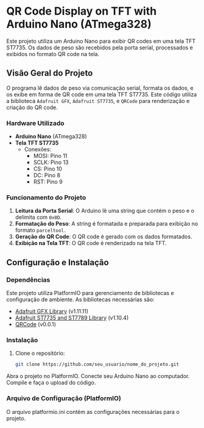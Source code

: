# QR Code Display on TFT with Arduino Nano (ATmega328)

Este projeto utiliza um Arduino Nano para exibir QR codes em uma tela TFT ST7735. Os dados de peso são recebidos pela porta serial, processados e exibidos no formato QR code na tela.

## Visão Geral do Projeto

O programa lê dados de peso via comunicação serial, formata os dados, e os exibe em forma de QR code em uma tela TFT ST7735. 
Este código utiliza a biblioteca `Adafruit GFX`, `Adafruit ST7735`, e `QRCode` para renderização e criação do QR code.

### Hardware Utilizado

- **Arduino Nano** (ATmega328)
- **Tela TFT ST7735**
  - Conexões:
    - MOSI: Pino 11
    - SCLK: Pino 13
    - CS: Pino 10
    - DC: Pino 8
    - RST: Pino 9

### Funcionamento do Projeto

1. **Leitura da Porta Serial**: O Arduino lê uma string que contém o peso e o delimita com `0x0D`.
2. **Formatação do Peso**: A string é formatada e preparada para exibição no formato `parceltool`.
3. **Geração do QR Code**: O QR code é gerado com os dados formatados.
4. **Exibição na Tela TFT**: O QR code é renderizado na tela TFT.

## Configuração e Instalação

### Dependências

Este projeto utiliza PlatformIO para gerenciamento de bibliotecas e configuração de ambiente. 
As bibliotecas necessárias são:

- [Adafruit GFX Library](https://platformio.org/lib/show/13/Adafruit%20GFX%20Library) (v1.11.11)
- [Adafruit ST7735 and ST7789 Library](https://platformio.org/lib/show/19/Adafruit%20ST7735%20and%20ST7789%20Library) (v1.10.4)
- [QRCode](https://platformio.org/lib/show/5628/QRCode) (v0.0.1)

### Instalação

1. Clone o repositório:
   ```bash
   git clone https://github.com/seu_usuario/nome_do_projeto.git
Abra o projeto no PlatformIO.
Conecte seu Arduino Nano ao computador.
Compile e faça o upload do código.

### Arquivo de Configuração (PlatformIO)

O arquivo platformio.ini contém as configurações necessárias para o projeto.
